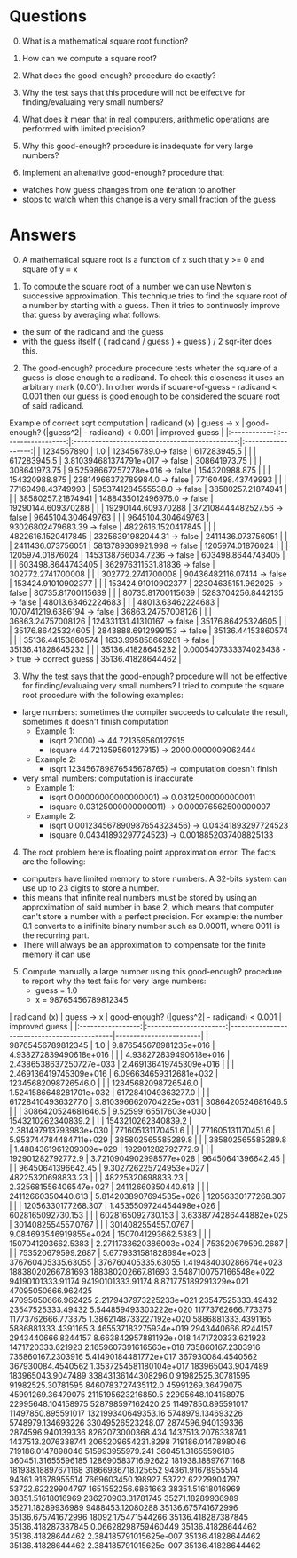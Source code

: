 # Questions
0. What is a mathematical square root function?

1. How can we compute a square root?

2. What does the good-enough? procedure do exactly?

3. Why the test says that this procedure will not be effective 
for finding/evaluaing very small numbers? 

4. What does it mean that in real computers, arithmetic operations 
are performed with limited precision? 

5. Why this good-enough? procedure is inadequate for very large numbers?

6. Implement an altenative good-enough? procedure that:
  - watches how guess changes from one iteration to another
  - stops to watch when this change is a very small fraction of the guess

# Answers
0. A mathematical square root is a function of x such that y >= 0 and square of y = x

1. To compute the square root of a number we can use Newton's successive approximation. This technique tries to find the square root of a number by starting with a guess. Then it tries to continuosly improve that guess by averaging what follows:
  - the sum of the radicand and the guess
  - with the guess itself
( ( radicand / guess ) + guess ) / 2 
sqr-iter does this.

2. The good-enough? procedure procedure tests wheter the square of a guess is close enough to a radicand. To check this closeness it uses an arbitrary mark (0.001). In other words if square-of-guess - radicand < 0.001 then our guess is good enough to be considered the square root of said radicand.

Example of correct sqrt computation
| radicand (x) |     guess -> x     | good-enough? (|guess^2| - radicand) < 0.001    | improved guess     |
|:------------:|:------------------:|:----------------------------------------------:|:------------------:|
| 1234567890   | 1.0                | 123456789.0-> false                            | 617283945.5        |
|              | 617283945.5        | 3.810394681374791e+017 -> false                | 308641973.75       |
|              | 308641973.75       | 9.52598667257278e+016 -> false                 | 154320988.875      |
|              | 154320988.875      | 23814966372789984.0 -> false                   | 77160498.43749993  |
|              | 77160498.43749993  | 5953741284555538.0 -> false                    | 38580257.21874941  |
|              | 38580257.21874941  | 1488435012496976.0 -> false                    | 19290144.609370288 |
|              | 19290144.609370288 | 372108444482527.56 -> false                    | 9645104.304649763  |
|              | 9645104.304649763  | 93026802479683.39 -> false                     | 4822616.1520417845 |
|              | 4822616.1520417845 | 23256391982044.31 -> false                     | 2411436.073756051  |
|              | 2411436.073756051  | 5813789369921.998 -> false                     | 1205974.01876024   |
|              | 1205974.01876024   | 1453138766034.7236 -> false                    | 603498.8644743405  |
|              | 603498.8644743405  | 362976311531.81836 -> false                    | 302772.2741700008  |
|              | 302772.2741700008  | 90436482116.07414 -> false                     | 153424.91010902377 |
|              | 153424.91010902377 | 22304635151.962025 -> false                    | 80735.81700115639  |
|              | 80735.81700115639  | 5283704256.8442135 -> false                    | 48013.63462224683  |
|              | 48013.63462224683  | 1070741219.6386194 -> false                    | 36863.24757008126  |
|              | 36863.24757008126  | 124331131.41310167 -> false                    | 35176.86425324605  |
|              | 35176.86425324605  | 2843888.6912999153 -> false                    | 35136.44153860574  |
|              | 35136.44153860574  | 1633.995858669281 -> false                     | 35136.41828645232  |
|              | 35136.41828645232  | 0.0005407333374023438 -> true -> correct guess | 35136.41828644462  |


3. Why the test says that the good-enough? procedure will not be effective for finding/evaluaing very small numbers?
I tried to compute the square root procedure with the following examples:
  - large numbers: sometimes the compiler succeeds to calculate the result, sometimes it doesn't finish computation
    * Example 1:
      * (sqrt 20000) -> 44.721359560127915 
      * (square 44.721359560127915) -> 2000.0000009062444
    * Example 2:
      * (sqrt 123456789876545678765) -> computation doesn't finish
  - very small numbers: computation is inaccurate
    * Example 1:
      * (sqrt 0.00000000000000001) -> 0.03125000000000011
      * (square 0.03125000000000011) -> 0.000976562500000007
    * Example 2:
      * (sqrt 0.001234567890987654323456) -> 0.04341893297724523
      * (square 0.04341893297724523) -> 0.0018852037408825133 

4. The root problem here is floating point approximation error. The facts are the following:
  - computers have limited memory to store numbers. A 32-bits system can use up to 23 digits to store a number. 
  - this means that infinite real numbers must be stored by using an approximation of said number in base 2, which means that computer can't store a number with a perfect precision. For example: the number 0.1 converts to a inifinite binary number such as 0.00011, where 0011 is the recurring part.
  - There will always be an approximation to compensate for the finite memory it can use

5. Compute manually a large number using this good-enough? procedure to report why the test fails for very large numbers:
   * guess = 1.0
   * x = 98765456789812345

|    radicand (x)   |       guess -> x       | good-enough? (|guess^2| - radicand) < 0.001 | improved guess         |
|:-----------------:|:----------------------:|---------------------------------------------|------------------------|
| 98765456789812345 |          1.0           | 9.876545678981235e+016                      | 4.938272839490618e+016 |
|                   | 4.938272839490618e+016 | 2.4386538637250727e+033                     | 2.469136419745309e+016 |
|                   | 2.469136419745309e+016 | 6.096634659312681e+032                      | 12345682098726546.0    |
|                   | 12345682098726546.0    | 1.5241586648281701e+032                     | 6172841049363277.0     |
|                   | 6172841049363277.0     | 3.8103966620704225e+031                     | 3086420524681646.5     |
|                   | 3086420524681646.5     | 9.52599165517603e+030                       | 1543210262340839.2     |
|                   | 1543210262340839.2     | 2.381497913793983e+030                      | 771605131170451.6      |
|                   | 771605131170451.6      | 5.953744784484711e+029                      | 385802565585289.8      |
|                   | 385802565585289.8      | 1.4884361961209309e+029                     | 192901282792772.9      |
|                   | 192901282792772.9      | 3.7210904902998577e+028                     | 96450641396642.45      |
|                   | 96450641396642.45      | 9.302726225724953e+027                      | 48225320698833.23      |
|                   | 48225320698833.23      | 2.325681556406547e+027                      | 24112660350440.613     |
|                   | 24112660350440.613     | 5.8142038907694535e+026                     | 12056330177268.307     |
|                   | 12056330177268.307     | 1.4535509724454498e+026                     | 6028165092730.153      |
|                   | 6028165092730.153      | 3.6338774286444882e+025                     | 3014082554557.0767     |
|                   | 3014082554557.0767     | 9.084693546919855e+024                      | 1507041293662.5383     |
|                   | 1507041293662.5383     | 2.2711733620386003e+024                     | 753520679599.2687      |
|                   | 753520679599.2687      | 5.6779331581828694e+023                     | 376760405335.63055     |
                      376760405335.63055       1.419484030286674e+023                        188380202667.81693
                      188380202667.81693       3.5487100757166548e+022                       94190101333.91174
                      94190101333.91174        8.871775189291329e+021                        47095050666.962425   
                      47095050666.962425       2.2179437973225233e+021                       23547525333.49432
                      23547525333.49432        5.544859493303222e+020                        11773762666.773375
                      11773762666.773375       1.3862148733227192e+020                       5886881333.4391165
                      5886881333.4391165       3.465537183275934e+019                        2943440666.8244157
                      2943440666.8244157       8.663842957881192e+018                        1471720333.621923
                      1471720333.621923        2.1659607391616563e+018                       735860167.2303916
                      735860167.2303916        5.41490184481772e+017                         367930084.4540562
                      367930084.4540562        1.3537254581180104e+017                       183965043.9047489
                      183965043.9047489        33843136144308296.0                           91982525.30781595
                      91982525.30781595        8460783727435112.0                            45991269.36479075
                      45991269.36479075        2115195623216850.5                            22995648.104158975
                      22995648.104158975       528798597162420.25                            11497850.895591017
                      11497850.895591017       132199340649353.16                            5748979.134693226
                      5748979.134693226        33049526523248.07                             2874596.940139336
                      2874596.940139336        8262073000368.434                             1437513.2076338741
                      1437513.2076338741       2065209654231.8298                            719186.0147898046
                      719186.0147898046        515993955979.241                              360451.31655596185
                      360451.31655596185       128690583716.92622                            181938.18897671168
                      181938.18897671168       31866936718.125652                            94361.91678955514
                      94361.91678955514        7669603450.198927                             53722.62229904797
                      53722.62229904797        1651552256.6861663                            38351.51618016969
                      38351.51618016969        236270903.31781745                            35271.18289936989
                      35271.18289936989        9488453.12080288                              35136.675741672996
                      35136.675741672996       18092.175471544266                            35136.418287387845
                      35136.418287387845       0.06628298759460449                           35136.41828644462
                      35136.41828644462        2.384185791015625e-007                        35136.41828644462
                      35136.41828644462        2.384185791015625e-007                        35136.41828644462